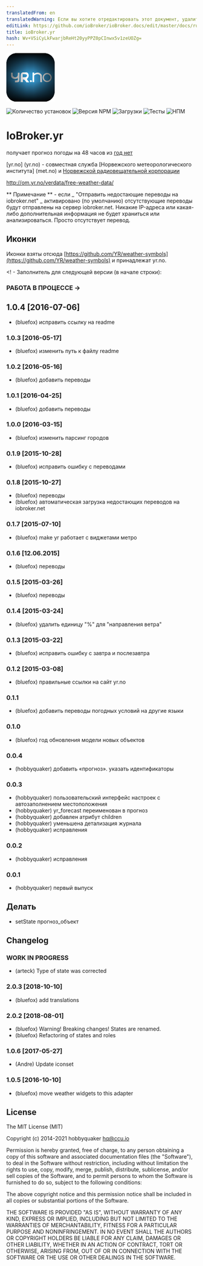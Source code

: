 ```yaml
---
translatedFrom: en
translatedWarning: Если вы хотите отредактировать этот документ, удалите поле «translationFrom», в противном случае этот документ будет снова автоматически переведен
editLink: https://github.com/ioBroker/ioBroker.docs/edit/master/docs/ru/adapterref/iobroker.yr/README.md
title: ioBroker.yr
hash: Wv+VSiCyLkFwarjbReHt20yyPPZ0pCInwx5v1zeUOZg=
---
```

![Логотип](../../../en/adapterref/iobroker.yr/admin/yr.png)

![Количество установок](http://iobroker.live/badges/yr-stable.svg)
![Версия NPM](http://img.shields.io/npm/v/iobroker.yr.svg)
![Загрузки](https://img.shields.io/npm/dm/iobroker.yr.svg)
![Тесты](https://travis-ci.org/ioBroker/ioBroker.yr.svg?branch=master)
![НПМ](https://nodei.co/npm/iobroker.yr.png?downloads=true)

# IoBroker.yr
получает прогноз погоды на 48 часов из [год нет](yr.no)

[yr.no] (yr.no) - совместная служба [Норвежского метеорологического института] (met.no) и [Норвежской радиовещательной корпорации](nrk.no)

http://om.yr.no/verdata/free-weather-data/

** Примечание ** - если _ "Отправить недостающие переводы на iobroker.net" _ активировано (по умолчанию) отсутствующие переводы будут отправлены на сервер iobroker.net. Никакие IP-адреса или какая-либо дополнительная информация не будет храниться или анализироваться. Просто отсутствует перевод.

## Иконки
Иконки взяты отсюда [https://github.com/YR/weather-symbols](https://github.com/YR/weather-symbols) и принадлежат yr.no.

<! - Заполнитель для следующей версии (в начале строки):

### __РАБОТА В ПРОЦЕССЕ__ ->
## 1.0.4 [2016-07-06]
* (bluefox) исправить ссылку на readme

### 1.0.3 [2016-05-17]
* (bluefox) изменить путь к файлу readme

### 1.0.2 [2016-05-16]
* (bluefox) добавить переводы

### 1.0.1 [2016-04-25]
* (bluefox) добавить переводы

### 1.0.0 [2016-03-15]
* (bluefox) изменить парсинг городов

### 0.1.9 [2015-10-28]
* (bluefox) исправить ошибку с переводами

### 0.1.8 [2015-10-27]
* (bluefox) переводы
* (bluefox) автоматическая загрузка недостающих переводов на iobroker.net

### 0.1.7 [2015-07-10]
* (bluefox) make yr работает с виджетами метро

### 0.1.6 [12.06.2015]
* (bluefox) переводы

### 0.1.5 [2015-03-26]
* (bluefox) переводы

### 0.1.4 [2015-03-24]
* (bluefox) удалить единицу "%" для "направления ветра"

### 0.1.3 [2015-03-22]
* (bluefox) исправить ошибку с завтра и послезавтра

### 0.1.2 [2015-03-08]
* (bluefox) правильные ссылки на сайт yr.no

### 0.1.1
* (bluefox) добавить переводы погодных условий на другие языки

### 0.1.0
* (bluefox) год обновления модели новых объектов

### 0.0.4
* (hobbyquaker) добавить «прогноз». указать идентификаторы

### 0.0.3
* (hobbyquaker) пользовательский интерфейс настроек с автозаполнением местоположения
* (hobbyquaker) yr_forecast переименован в прогноз
* (hobbyquaker) добавлен атрибут children
* (hobbyquaker) уменьшена детализация журнала
* (hobbyquaker) исправления

### 0.0.2
* (hobbyquaker) исправления

### 0.0.1
* (hobbyquaker) первый выпуск

## Делать
* setState прогноз_объект

## Changelog
### __WORK IN PROGRESS__
* (arteck) Type of state was corrected  

### 2.0.3 [2018-10-10]
* (bluefox) add translations

### 2.0.2 [2018-08-01]
* (bluefox) Warning! Breaking changes! States are renamed.
* (bluefox) Refactoring of states and roles

### 1.0.6 [2017-05-27]
* (Andre) Update iconset

### 1.0.5 [2016-10-10]
* (bluefox) move weather widgets to this adapter

## License
The MIT License (MIT)

Copyright (c) 2014-2021 hobbyquaker <hq@ccu.io>

Permission is hereby granted, free of charge, to any person obtaining a copy
of this software and associated documentation files (the "Software"), to deal
in the Software without restriction, including without limitation the rights
to use, copy, modify, merge, publish, distribute, sublicense, and/or sell
copies of the Software, and to permit persons to whom the Software is
furnished to do so, subject to the following conditions:

The above copyright notice and this permission notice shall be included in all
copies or substantial portions of the Software.

THE SOFTWARE IS PROVIDED "AS IS", WITHOUT WARRANTY OF ANY KIND, EXPRESS OR
IMPLIED, INCLUDING BUT NOT LIMITED TO THE WARRANTIES OF MERCHANTABILITY,
FITNESS FOR A PARTICULAR PURPOSE AND NONINFRINGEMENT. IN NO EVENT SHALL THE
AUTHORS OR COPYRIGHT HOLDERS BE LIABLE FOR ANY CLAIM, DAMAGES OR OTHER
LIABILITY, WHETHER IN AN ACTION OF CONTRACT, TORT OR OTHERWISE, ARISING FROM,
OUT OF OR IN CONNECTION WITH THE SOFTWARE OR THE USE OR OTHER DEALINGS IN THE
SOFTWARE.